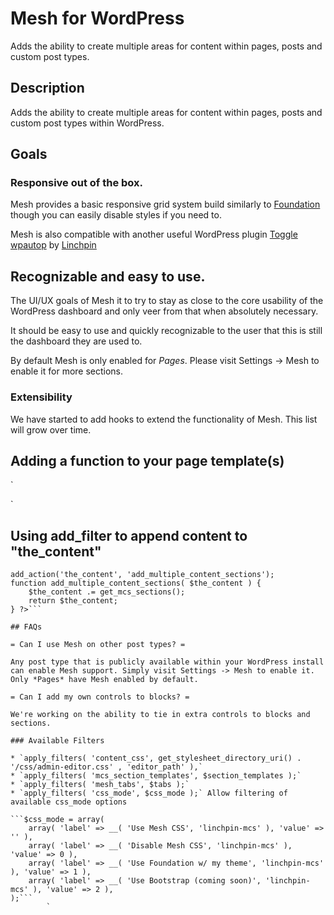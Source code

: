# Mesh for WordPress

Adds the ability to create multiple areas for content within pages, posts and custom post types.

## Description

Adds the ability to create multiple areas for content within pages, posts and custom post types within WordPress.

## Goals

### Responsive out of the box.

Mesh provides a basic responsive grid system build similarly to [Foundation](http://foundation.zurb.com) though you can easily disable styles if you need to.

Mesh is also compatible with another useful WordPress plugin [Toggle wpautop](https://wordpress.org/plugins/toggle-wpautop/) by [Linchpin](https://linchpin.agency)

## Recognizable and easy to use.

The UI/UX goals of Mesh it to try to stay as close to the core usability of the WordPress dashboard and only veer from that when absolutely necessary.

It should be easy to use and quickly recognizable to the user that this is still the dashboard they are used to.

By default Mesh is only enabled for *Pages*. Please visit Settings -> Mesh to enable it for more sections.

### Extensibility

We have started to add hooks to extend the functionality of Mesh. This list will grow over time.

## Adding a function to your page template(s)

`<?php if ( function_exists( 'mcs_display_sections' ) ) : ?>
 	<?php mcs_display_sections(); ?>
 <?php endif; ?>`
 
## Using add_filter to append content to "the_content"

```<?php
add_action('the_content', 'add_multiple_content_sections');
function add_multiple_content_sections( $the_content ) {
    $the_content .= get_mcs_sections();
    return $the_content;
} ?>```

## FAQs

= Can I use Mesh on other post types? =

Any post type that is publicly available within your WordPress install can enable Mesh support. Simply visit Settings -> Mesh to enable it.  Only *Pages* have Mesh enabled by default.

= Can I add my own controls to blocks? =

We're working on the ability to tie in extra controls to blocks and sections.

### Available Filters

* `apply_filters( 'content_css', get_stylesheet_directory_uri() . '/css/admin-editor.css' , 'editor_path' ),`
* `apply_filters( 'mcs_section_templates', $section_templates );`
* `apply_filters( 'mesh_tabs', $tabs );`
* `apply_filters( 'css_mode', $css_mode );` Allow filtering of available css_mode options
		
```$css_mode = array(
    array( 'label' => __( 'Use Mesh CSS', 'linchpin-mcs' ), 'value' => '' ),
    array( 'label' => __( 'Disable Mesh CSS', 'linchpin-mcs' ), 'value' => 0 ),
    array( 'label' => __( 'Use Foundation w/ my theme', 'linchpin-mcs' ), 'value' => 1 ),
    array( 'label' => __( 'Use Bootstrap (coming soon)', 'linchpin-mcs' ), 'value' => 2 ),
);```
   		`